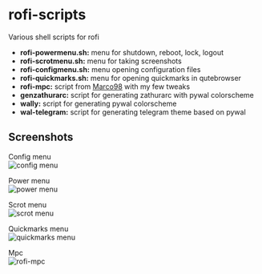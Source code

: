 # rofi-scripts
Various shell scripts for rofi

* **rofi-powermenu.sh:** menu for shutdown, reboot, lock, logout
* **rofi-scrotmenu.sh:** menu for taking screenshots 
* **rofi-configmenu.sh:** menu opening configuration files
* **rofi-quickmarks.sh:** menu for opening quickmarks in qutebrowser
* **rofi-mpc:** script from [Marco98](https://github.com/Marco98/rofi-mpc) with my few tweaks
* **genzathurarc:** script for generating zathurarc with pywal colorscheme
* **wally:** script for generating pywal colorscheme 
* **wal-telegram:** script for generating telegram theme based on pywal

## Screenshots

Config menu <br>
![config menu](https://github.com/TechnicalDC/rofi-scripts/blob/main/images/rofi-configmenu.png)

Power menu <br>
![power menu](https://github.com/TechnicalDC/rofi-scripts/blob/main/images/rofi-powermenu.png)

Scrot menu <br>
![scrot menu](https://github.com/TechnicalDC/rofi-scripts/blob/main/images/rofi-scrotmenu.png)

Quickmarks menu <br>
![quickmarks menu](https://github.com/TechnicalDC/rofi-scripts/blob/main/images/rofi-quickmarks.png)

Mpc <br>
![rofi-mpc](https://github.com/TechnicalDC/rofi-scripts/blob/main/images/rofi-mpc.png)
